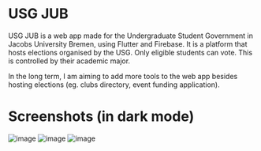 # USG JUB

USG JUB is a web app made for the Undergraduate Student Government in Jacobs University Bremen, using Flutter and Firebase. It is a platform that hosts elections organised by the USG. Only eligible students can vote. This is controlled by their academic major.

In the long term, I am aiming to add more tools to the web app besides hosting elections (eg. clubs directory, event funding application).

# Screenshots (in dark mode)

![image](https://user-images.githubusercontent.com/56046310/142948560-87a1aa63-46c8-4a8f-ac2f-0febbcaa29f6.png)
![image](https://user-images.githubusercontent.com/71945204/144304777-b84cf5d0-4acb-4e48-a6b5-270789282d8b.png)
![image](https://user-images.githubusercontent.com/56046310/142948763-1e3a89b1-d762-4ad2-b66e-440d34660303.png)
